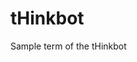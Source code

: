# tHinkbot
Sample term of the tHinkbot
                                                                                                                                                                                                           
